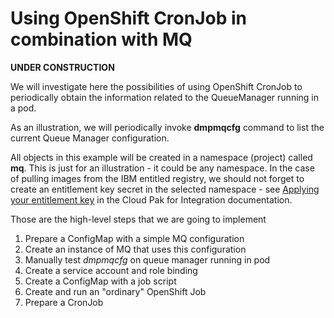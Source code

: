 
# Using OpenShift CronJob in combination with MQ

**UNDER CONSTRUCTION**

We will investigate here the possibilities of using OpenShift CronJob to periodically obtain the information related to the QueueManager running in a pod.

As an illustration, we will periodically invoke **dmpmqcfg** command to list the current Queue Manager configuration. 

All objects in this example will be created in a namespace (project) called **mq**. This is just for an illustration - it could be any namespace. In the case of pulling images from the IBM entitled registry, we should not forget to create an entitlement key secret in the selected namespace - see [Applying your entitlement key](https://www.ibm.com/docs/en/cloud-paks/cp-integration/2022.4?topic=installing-applying-your-entitlement-key-online-installation) in the Cloud Pak for Integration documentation.


Those are the high-level steps that we are going to implement
1. Prepare a ConfigMap with a simple MQ configuration
2. Create an instance of MQ that uses this configuration
3. Manually test *dmpmqcfg* on queue manager running in pod
4. Create a service account and role binding
5. Create a ConfigMap with a job script
6. Create and run an "ordinary" OpenShift Job
7. Prepare a CronJob




